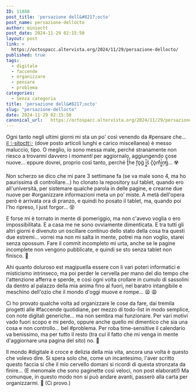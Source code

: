 ```yaml
---
ID: 11888
post_title: 'persazione dell&#8217;octo'
post_name: persazione-dellocto
author: minioctt
post_date: 2024-11-29 02:15:50
layout: post
link: >
  https://octospacc.altervista.org/2024/11/29/persazione-dellocto/
published: true
tags:
  - digitale
  - faccende
  - organizzare
  - pensare
  - problema
categories:
  - Senza categoria
title: 'persazione dell&#8217;octo'
slug: "persazione-dellocto"
date: 2024-11-29 02:15:50
canonical_url:   https://octospacc.altervista.org/2024/11/29/persazione-dellocto/
---
```

<!-- wp:paragraph -->
<p markdown="1">Ogni tanto negli ultimi giorni mi sta un po' così venendo da #pensare che... <a href="https://sitoctt.octt.eu.org/it/">il ✨️sitoctt✨️</a> (dove posto articoli lunghi e carico miscellanea) è messo maluccio, tipo. O meglio, io sono messa male, perché stranamente non riesco a trovarmi davvero i <em>momenti</em> per aggiornalo, aggiungendo cose nuove... eppure dovrei, proprio così tanto, perché t͓̽ͮh̉e f͕ö̟g̈ i͎̳͂s̒ c̯̐ǫ̀mͣi̫͖̔n̩̕g̈́̐... ☢️</p>
<!-- /wp:paragraph -->

<!-- wp:paragraph -->
<p markdown="1">Non scherzo se dico che mi pare 3 settimane fa (se va male sono 4, ma ho paurissima di controllare...) ho clonato la repository sul tablet, quando ero all'università, per sistemare qualche parola in delle pagine, e crearne due nuove per #organizzare informazioni meta un po' miste. A metà dell'opera però è arrivata ora di pranzo, e quindi ho posato il tablet, ma, quando poi l'ho ripreso, I just forgor... 😵️</p>
<!-- /wp:paragraph -->

<!-- wp:paragraph -->
<p markdown="1">E forse mi è tornato in mente di pomeriggio, ma non c'avevo voglia o ero impossibilitata. E a casa me ne sono ovviamente dimenticata. E tra tutti gli altri giorni è divenuto un oscillare continuo dello stato della cosa tra questi due estremi... vorrei ma non mi salta in mente, potrei ma non voglio, starei senza opossum. Fare il commit incompleto mi urta, anche se le pagine incomplete non vengono pubblicate, e quindi se sto senza tablet non finisco. 🥲️</p>
<!-- /wp:paragraph -->

<!-- wp:paragraph -->
<p markdown="1">Ahi quanto doluroso est magipuella essere con li vari poteri informatici e misticismo intrinseco, ma poi perder le cervella per mano del dio tempo che l'attenzione afferra e sperde, e così ogni volta crollare in cumulo di sassolini da dentro al palazzo della mia anima fino al fuori, nel baratro intangibile e meschino dell'ozio che il mondo d'oggi muove e rompe... 😫️ 😩️</p>
<!-- /wp:paragraph -->

<!-- wp:paragraph -->
<p markdown="1">Ci ho provato qualche volta ad organizzare le cose da fare, dai tremila progetti alle #faccende quotidiane, per mezzo di todo-list in modo semplice, con note digitali generiche... ma non sembra mai funzionare. Per vari motivi vado fuori scopo e mi perdo, oppure anche quello mi dimentico che sia una cosa e non controllo... bel #problema. Per roba time-sensitive il calendario va benissimo, ma per tutto il resto (tra cui il fatto che mi venga in mente d'aggiornare una pagina del sito) no. 📵️</p>
<!-- /wp:paragraph -->

<!-- wp:paragraph -->
<p markdown="1">Il mondo #digitale è croce e delizia della mia vita, ancora una volta è questo che volevo dire. Si spera solo che, come un incantesimo, l'aver scritto questo faccia si che il mio cervello domani si ricordi di questa stronzata da finire... (E menomale che sono paginette così veloci, non post elaborati!) Ma comunque, in questo modo non si può andare avanti, passerò alla carta per organizzarmi. 🧻️ (Ci provo.)</p>
<!-- /wp:paragraph -->